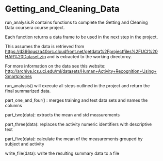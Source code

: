 # Getting_and_Cleaning_Data

run_analysis.R contains functions to complete the Getting and Cleaning Data coursera course project.

Each function returns a data frame to be used in the next step in the project.

This assumes the data is retrieved from https://d396qusza40orc.cloudfront.net/getdata%2Fprojectfiles%2FUCI%20HAR%20Dataset.zip and is extracted to the working directoroy.

For more information on the data see this website: http://archive.ics.uci.edu/ml/datasets/Human+Activity+Recognition+Using+Smartphones

run_analysis() will execute all steps outlined in the project and return the final summarized data.

part_one_and_four() : merges training and test data sets and names the columns

part_two(data): extracts the mean and std measurements

part_three(data): replaces the activity numeric identifiers with descriptive text

part_five(data): calculate the mean of the measurements grouped by subject and activity

write_file(data): write the resulting summary data to a file

